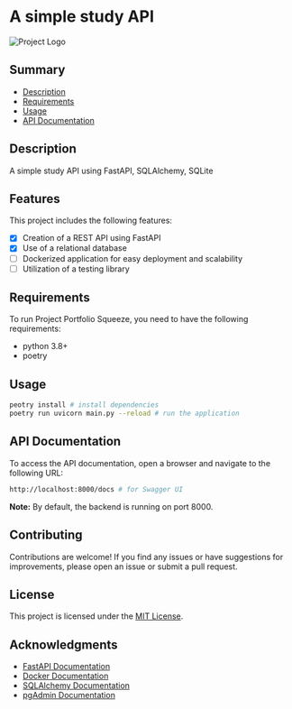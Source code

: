 # A simple study API

![Project Logo](https://fastapi.tiangolo.com/img/logo-margin/logo-teal.png)

## Summary

- [Description](#description)
- [Requirements](#requirements)
- [Usage](#usage)
- [API Documentation](#api-documentation)

## Description
A simple study API using FastAPI, SQLAlchemy, SQLite


## Features

This project includes the following features:

- [x] Creation of a REST API using FastAPI
- [x] Use of a relational database
- [ ] Dockerized application for easy deployment and scalability
- [ ] Utilization of a testing library

## Requirements

To run Project Portfolio Squeeze, you need to have the following requirements:

- python 3.8+
- poetry

## Usage

```bash
peotry install # install dependencies
poetry run uvicorn main.py --reload # run the application
```

## API Documentation

To access the API documentation, open a browser and navigate to the following URL:

```bash
http://localhost:8000/docs # for Swagger UI
```

**Note:** By default, the backend is running on port 8000.

## Contributing

Contributions are welcome! If you find any issues or have suggestions for improvements, please open an issue or submit a pull request.

## License

This project is licensed under the [MIT License](LICENSE).

## Acknowledgments

- [FastAPI Documentation](https://fastapi.tiangolo.com/)
- [Docker Documentation](https://docs.docker.com/)
- [SQLAlchemy Documentation](https://docs.sqlalchemy.org/)
- [pgAdmin Documentation](https://www.pgadmin.org/docs/)
